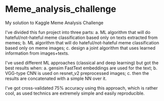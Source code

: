 # Meme_analysis_challenge
My solution to Kaggle Meme Analysis Challenge

I've divided this fun project into three parts: 
a. ML algorithm that will do hateful/not-hateful meme classification based only on texts extracted from memes;
b. ML algorithm that will do hateful/not-hateful meme classification based only on meme images;
c. design a joint algorithm that uses learned information from images+texts.

I've used different ML approaches (classical and deep learning) but got the best results when:
a. gensim FastText embeddings are used for the text;
b. VGG-type CNN is used on resnet_v2 preprocessed images;
c. then the results are concatenated with a simple NN over it. 

I've got cross-validated 75% accuracy using this approach, which is rather cool, as used technics are extremely simple and easily reproducible. 
